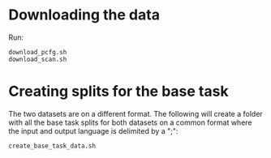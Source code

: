 # Downloading the data

Run:
```
download_pcfg.sh
download_scan.sh
```

# Creating splits for the base task
The two datasets are on a different format. The following will create a
folder with all the base task splits for both datasets on a common format where the
input and output language is delimited by a ";":


`create_base_task_data.sh`

